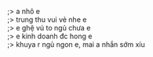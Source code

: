 ;> a nhô e<br>
;> trung thu vui vẻ nhe e<br>
;> e ghệ vú to ngủ chưa e<br>
;> e kinh doanh đc hong e<br>
;> khuya r ngủ ngon e, mai a nhắn sớm xíu
